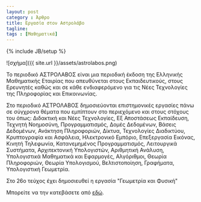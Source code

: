 ```yaml
---
layout: post
category : Άρθρο
title: Εργασία στον Αστρολάβο
tagline: 
tags : [Μαθηματικά]
---
```

{% include JB/setup %}


![σχήμα]({{ site.url }}/assets/astrolabos.png) 

Το περιοδικό ΑΣΤΡΟΛΑΒΟΣ είναι μια περιοδική έκδοση της Ελληνικής Μαθηματικής Εταιρίας που απευθύνεται στους Εκπαιδευτικούς, στους Ερευνητές καθώς και σε κάθε ενδιαφερόμενο για τις Νέες Τεχνολογίες της Πληροφορίας και Επικοινωνίας.

Στο περιοδικό ΑΣΤΡΟΛΑΒΟΣ δημοσιεύονται επιστημονικές εργασίες πάνω σε σύγχρονα θέματα που εμπίπτουν στο περιεχόμενο και στους στόχους του όπως: Διδακτική και Νέες Τεχνολογίες, Εξ Αποστάσεως Εκπαίδευση, Τεχνητή Νοημοσύνη, Προγραμματισμός, Δομές Δεδομένων, Βάσεις Δεδομένων, Ανάκτηση Πληροφοριών, Δίκτυα, Τεχνολογίες Διαδικτύου,
Κρυπτογραφία και Ασφάλεια, Ηλεκτρονικό Εμπόριο, Επεξεργασία Εικόνας, Κινητή Τηλεφωνία, Κατανεμημένος Προγραμματισμός, Λειτουργικά Συστήματα, Αρχιτεκτονική Υπολογιστών, Αριθμητική Ανάλυση, Υπολογιστικά Μαθηματικά και Εφαρμογές, Αλγόριθμοι, Θεωρία Πληροφοριών, Θεωρία Υπολογισμού, Βελτιστοποίηση, Γραφήματα, Υπολογιστική Γεωμετρία.

Στο 26ο τεύχος έχει δημοσιευθεί η εργασία "Γεωμετρία και Φυσική"



Μπορείτε να την κατεβάσετε από [εδώ](https://drive.google.com/file/d/12iAd8mqyrLVRery1C5O2lpnsobTKunyR/view?usp=sharing). 	
